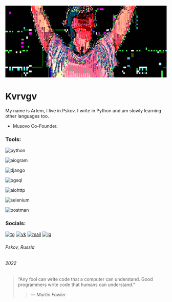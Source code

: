 
![GIF](assets/N-LITE.gif)

# Kvrvgv
My name is Artem, I live in Pskov. I write in Python and am slowly learning other languages too.

+ Musovo Co-Founder.

### Tools:
![python](https://img.shields.io/badge/-python-090909?style=for-the-badge&logo=python)

![aiogram](https://img.shields.io/badge/-aiogram-090909?style=for-the-badge&logo=telegram)

![django](https://img.shields.io/badge/-django-090909?style=for-the-badge&logo=django)

![pgsql](https://img.shields.io/badge/-pgsql-090909?style=for-the-badge&logo=postgresql)

![aiohttp](https://img.shields.io/badge/-aiohttp-090909?style=for-the-badge&logoColor=27A0D9&logo=aiohttp)

![selenium](https://img.shields.io/badge/-selenium-090909?style=for-the-badge&logo=selenium)

![postman](https://img.shields.io/badge/-postman-090909?style=for-the-badge&logo=postman)

### Socials:
[![tg](https://img.shields.io/badge/-TG-090909?style=flat-square&logo=telegram)](https://t.me/kvrvgv)
[![vk](https://img.shields.io/badge/-VK-090909?style=flat-square&logo=Vk&logoColor=27A0D9)](https://vk.com/kvrvgv)
[![mail](https://img.shields.io/badge/-MAIL-090909?style=flat-square&logo=gmail)](mailto:kvrvgv@yandex.ru)
[![ig](https://img.shields.io/badge/-IG-090909?style=flat-square&logo=instagram)](https://www.instagram.com/kvrvgv)

### 
###### Pskov, Russia

###### 2022

>“Any fool can write code that a computer can understand.
> Good programmers write code that humans can understand.”
> >  — _Martin Fowler_
